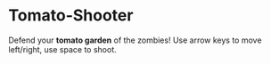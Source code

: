 # Tomato-Shooter
Defend your **tomato garden** of the zombies!  Use arrow keys to move left/right, use space to shoot.
